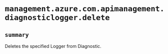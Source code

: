 # `management.azure.com.apimanagement.diagnosticlogger.delete`

## `summary`
Deletes the specified Logger from Diagnostic.


